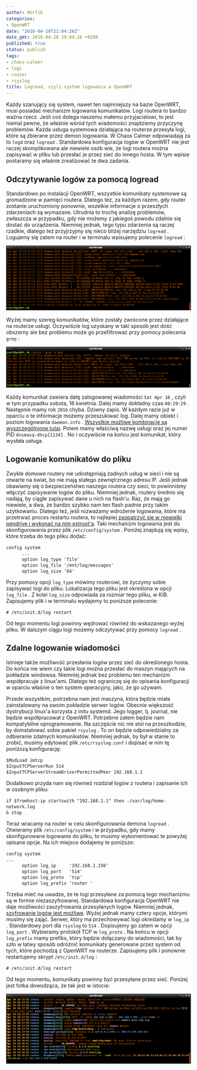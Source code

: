 ```yaml
---
author: Morfik
categories:
- OpenWRT
date: "2016-04-28T21:04:26Z"
date_gmt: 2016-04-28 19:04:26 +0200
published: true
status: publish
tags:
- chaos-calmer
- logi
- router
- rsyslog
title: Logread, czyli system logowania w OpenWRT
---
```


Każdy szanujący się system, nawet ten najmniejszy na bazie OpenWRT, musi posiadać mechanizm
logowania komunikatów. Logi routera to bardzo ważna rzecz. Jeśli coś dolega naszemu małemu
przyjacielowi, to jest niemal pewne, że właśnie wśród tych wiadomości znajdziemy przyczynę
problemów. Każda usługa systemowa działająca na routerze przesyła logi, które są zbierane przez
demon logowania. W Chaos Calmer odpowiadają za to `logd` oraz `logread` . Standardowa konfiguracja
logów w OpenWRT nie jest raczej skomplikowana ale niewiele osób wie, że logi routera można zapisywać
w pliku lub przesłać je przez sieć do innego hosta. W tym wpisie postaramy się właśnie zrealizować
te dwa zadania.

<!--more-->
## Odczytywanie logów za pomocą logread

Standardowo po instalacji OpenWRT, wszystkie komunikaty systemowe są gromadzone w pamięci routera.
Dlatego też, za każdym razem, gdy router zostanie uruchomiony ponownie, wszelkie informacje o
przeszłych zdarzeniach są wymazane. Utrudnia to trochę analizę problemów, zwłaszcza w przypadku,
gdy nie możemy z jakiegoś powodu zdalnie się dostać do urządzenia. Niemniej jednak, tego typu
zdarzenia są raczej rzadkie, dlatego też przyjrzyjmy się nieco bliżej narzędziu `logread` . Logujemy
się zatem na router i w terminalu wpisujemy polecenie `logread` :

![](/img/2016/04/1.logread-openwrt-komunikaty-log.png#huge)

Wyżej mamy szereg komunikatów, które zostały zwrócone przez działające na routerze usługi.
Oczywiście log uzyskany w taki sposób jest dość obszerny ale bez problemu może go przefiltrować
przy pomocy polecenia `grep` :

![](/img/2016/04/2.logread-openwrt-komunikaty-log-filtr.png#huge)

Każdy komunikat zawiera datę zalogowanej wiadomości `Sat Apr 16` , czyli w tym przypadku sobota, 16
kwietnia. Dalej mamy dokładny czas `08:29:29` . Następnie mamy rok `2016` chyba. Dziwny zapis. W
każdym razie już w oparciu o te informacje możemy przeszukiwać log. Dalej mamy obiekt i poziom
logowania `daemon.info` . [Wszystkie możliwe kombinacje są wyszczególnione
tutaj](https://en.wikipedia.org/wiki/Syslog#Facility). Potem mamy właściwą nazwę usługi oraz jej
numer PID `dnsmasq-dhcp[1134]` . No i oczywiście na końcu jest komunikat, który wysłała usługa.

## Logowanie komunikatów do pliku

Zwykle domowe routery nie udostępniają żadnych usług w sieci i nie są otwarte na świat, bo nie mają
stałego zewnętrznego adresu IP. Jeśli jednak obawiamy się o bezpieczeństwo naszego routera czy
sieci, to powinniśmy włączyć zapisywanie logów do pliku. Niemniej jednak, routery średnio się
nadają, by ciągle zapisywać dane u nich na flash'u. Raz, że mają go niewiele, a dwa, że bardzo
szybko nam ten flash padnie przy takim użytkowaniu. Dlatego też, jeśli rozważamy wdrożenie
logowania, które ma przetrwać proces restartu routera, to najlepiej [zaopatrzyć się w niewielki
pendrive i wykonać na nim
extroot'a](/post/extroot-whole_root-fullroot-pod-openwrt/). Taki mechanizm
logowania jest do skonfigurowania przez plik `/etc/config/system` . Poniżej znajdują się wpisy,
które trzeba do tego pliku dodać:

    config system
          ...
          option log_type 'file'
          option log_file '/mnt/log/messages'
          option log_size '64'

Przy pomocy opcji `log_type` mówimy routerowi, że życzymy sobie zapisywać logi do pliku. Lokalizacja
tego pliku jest określona w opcji `log_file` . Z kolei `log_size` odpowiada za rozmiar tego pliku, w
KiB. Zapisujemy plik i w terminalu wydajemy to poniższe polecenie:

    # /etc/init.d/log restart

Od tego momentu logi powinny wędrować również do wskazanego wyżej pliku. W dalszym ciągu logi możemy
odczytywać przy pomocy `logread` .

## Zdalne logowanie wiadomości

Istnieje także możliwość przesłania logów przez sieć do określonego hosta. Do końca nie wiem czy
takie logi można przesłać do maszyn mających na pokładzie windowsa. Niemniej jednak bez problemu ten
mechanizm współpracuje z linux'ami. Dlatego też ograniczę się do opisania konfiguracji w oparciu
właśnie o ten system operacyjny, jako, że go używam.

Przede wszystkim, potrzebna nam jest maszyna, która będzie miała zainstalowany na swoim pokładzie
serwer logów. Obecnie większość dystrybucji linux'a korzysta z initu systemd. Jego logger, tj.
journal, nie będzie współpracował z OpenWRT. Potrzebne zatem będzie nam kompatybilne oprogramowanie.
Na szczęście nic nie stoi na przeszkodzie, by doinstalować sobie pakiet `rsyslog` . To on będzie
odpowiedzialny za odbieranie zdalnych komunikatów. Niemniej jednak, by był w stanie to zrobić,
musimy edytować plik `/etc/rsyslog.conf` i dopisać w nim tę poniższą konfigurację:

    $ModLoad imtcp
    $InputTCPServerRun 514
    $InputTCPServerStreamDriverPermittedPeer 192.168.1.1

Dodatkowo przyda nam się również rozdział logów z routera i zapisanie ich w osobnym pliku:

    if $fromhost-ip startswith "192.168.1.1" then -/var/log/home-network.log
    & stop

Teraz wracamy na router w celu skonfigurowania demona `logread` . Otwieramy plik
`/etc/config/system` i w przypadku, gdy mamy skonfigurowane logowanie do pliku, to musimy
wykomentować te powyżej opisane opcje. Na ich miejsce dodajemy te poniższe:

    config system
    ...
          option log_ip     '192.168.1.150'
          option log_port   '514'
          option log_proto  'tcp'
          option log_prefix 'router '

Trzeba mieć na uwadze, że te logi przesyłane za pomocą tego mechanizmu są w formie niezaszyfrowanej.
Standardowa konfiguracja OpenWRT nie daje możliwości zaszyfrowania przesyłanych logów. Niemniej
jednak, [szyfrowanie logów jest
możliwe](/post/szyfrowanie-logow-w-openwrt-syslog-ng/). Wyżej jednak mamy cztery
opcje, którymi musimy się zająć. Serwer, który ma przechowywać logi określamy w `log_ip` .
Standardowy port dla `rsyslog` to `514` . Dopisujemy go zatem w opcji `log_port` . Wybieramy
protokół TCP w `log_proto` . Na końcu w opcji `log_prefix` mamy prefiks, który będzie dołączany do
wiadomości, tak by szło w łatwy sposób odróżnić komunikaty generowane przez system od tych, które
pochodzą z OpenWRT na routerze. Zapisujemy plik i ponownie restartujemy skrypt `/etc/init.d/log` :

    # /etc/init.d/log restart

Od tego momentu, komunikaty powinny być przesyłane przez sieć. Poniżej jest fotka dowodząca, że tak
jest w istocie:

![](/img/2016/04/3.logread-rsyslog-openwrt-komunikaty-log-siec.png#huge)
